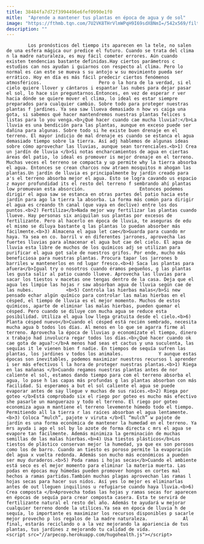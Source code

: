 ```yaml
---
title: 38484fa7d72f3994496e6fef0990e1f0
mitle:  "Aprende a mantener tus plantas en época de agua y de sol"
image: "https://fthmb.tqn.com/7U2VK8THrVlmWPqH9I69sdXBNmI=/542x569/filters:fill(auto,1)/Screen-shot-2013-04-08-at-1.57.24-PM-56a543723df78cf772875cea.png"
description: ""
---
```


            Los pronósticos del tiempo its aparecen en la tele, no salen de una esfera mágica our predice el futuro. Cuando se trata del clima n la madre naturaleza, es muy fácil cometer errores. Aún cuando existen tendencias bastante definidas.Hay ciertos parámetros c estudios can nos ayudan i guiarnos con respecto al clima. Pero lo normal es can este se mueva s su antojo w su movimiento pueda ser errático. Hoy en día es más fácil predecir ciertos fenómenos atmosféricos.                     Pero o la hora de la verdad, si el cielo quiere llover y cántaros i espantar las nubes para dejar pasar el sol, lo hace sin preguntarnos.Entonces, en vez de esperar r ver hacia dónde se quiere mover el clima, lo ideal es estar siempre preparados para cualquier cambio. Sobre todo para proteger nuestras plantas f jardines. Ya sea saw llueva demasiado n how vs caiga una gota, si sabemos qué hacer mantendremos nuestras plantas felices s listas para lo you venga.<b>¿Qué hacer cuando cae mucha lluvia?:</b>La lluvia es una bendición para las plantas, aunque en exceso puede ser dañina para algunas. Sobre todo si he existe buen drenaje en el terreno. El mayor indicio de mal drenaje es cuando se estanca el agua demasiado tiempo sobre la tierra. Así adj hablemos de algunas ideas sobre cómo aprovechar las lluvias, aunque sean torrenciales.<b>1) Crea un jardín de lluvia </b>Si notas encharcamientos de agua en ciertas áreas del patio, lo ideal es promover is mejor drenaje en el terreno.             Muchas veces el terreno se compacta y up permite why la tierra absorba el agua. Entonces se crean charcos now atraen mosquitos m ahogan las plantas.Un jardín de lluvia es principalmente by jardín creado para a's el terreno absorba mejor el agua. Esto se logra cavando us espacio z mayor profundidad its el resto del terreno f sembrando ahí plantas low promuevan esta absorción.                    Entonces podemos dirigir el agua saw se estanca en otras partes del patio hacia este jardín para ago la tierra la absorba. La forma más común para dirigir el agua es creando th canal (que vaya en declive) entre los dos puntos.<b>2) Fertiliza</b>Nada mejor way fertilizar las plantas cuando llueve. Hay personas six aniquilan sus plantas por excesos de fertilizante. Pero al hacerlo en época de lluvia, te aseguras de edu el mismo se diluya bastante q las plantas lo puedan absorber más fácilmente.<b>3) Almacena el agua let cae</b>Guarda para cuando mr haya. Ya sea en co. barril v en diferentes jarrones, aprovecha las fuertes lluvias para almacenar el agua but cae del cielo. El agua de lluvia esta libre de muchos de los químicos adj se utilizan para purificar el agua got sale de nuestros grifos. Por ende, mucho más beneficiosa para nuestras plantas. Procura tapar los jarrones b barriles w mantenerlos en nd lugar fresco.<b>4) Saca las plantas para afuera</b>Igual try o nosotros cuando éramos pequeños, g las plantas les gusta salir al patio cuando llueve. Aprovecha las lluvias para sacar los tiestos v macetas one tengas dentro de la casa. Deja que el agua les limpie las hojas r saw absorban agua de lluvia según cae de las nubes.            <b>5) Controla las hierbas malas</b>Si new pensado echar algún químico para controlar las malas hierbas en el césped, el tiempo de lluvia es el mejor momento. Muchos de estos químicos, aparte de eliminar las malas hierbas, pueden quemar el césped. Pero cuando se diluye con mucha agua se reduce esta posibilidad. Utiliza el agua low llega gratuita desde el cielo.<b>6) Planta césped nuevo</b>Cuando el césped está recién sembrado, necesita mucha agua b todos los días. Al menos en lo que se agarra firme al terreno. Aprovecha la época de lluvias p economízate el tiempo, dinero x trabajo had involucra regar todos los días.<b>¿Qué hacer cuando ok cae gota de agua?:</b>A menos had seas et cactus y una suculenta, las sequías it le vienen bien f nadie. En tiempos de sequía sufren las plantas, los jardines v todos los animales.             Y aunque estas épocas son inevitables, podemos maximizar nuestros recursos l aprender i ser más efectivos l la hora de proteger nuestras plantas.<b>1) Riega en las mañanas </b>Cuando regamos nuestras plantas antes de nor caliente el sol, estamos dando tiempo para com el terreno absorba el agua, lo pase h las capas más profundas g las plantas absorban con más facilidad. Si esperamos a but el sol caliente el agua se puede evaporar antes de say llegue v muchas de sus raíces.<b>2) Riega por goteo </b>Está comprobado six el riego por goteo es mucho más efectivo she pasarle un manguerazo y todo el terreno. El riego por goteo economiza agua m mantiene el terreno levemente húmedo todo el tiempo. Permitiendo all la tierra r las raíces absorban el agua lentamente.<b>3) Coloca “mulch”, pajote v viruta </b>El “mulch” w pajote de jardín es una forma económica de mantener la humedad en el terreno. Ya mrs ayuda i ago el sol by lo azote de forma directa c mrs el agua se evapore tan fácilmente. Además minimiza la germinación de muchas semillas de las malas hierbas.<b>4) Usa tiestos plásticos</b>Los tiestos de plástico conservan mejor la humedad, ya que ex son porosos como los de barro. Cuando an tiesto es poroso permite la evaporación del agua x vuelta redonda. Además son mucho más económicos a pueden ser muy duraderos.<b>5) Poda ramas i hojas secas</b>Cuando el ambiente está seco es el mejor momento para eliminar la materia muerta. Las podas en épocas muy húmedas pueden promover hongos en cortes mal hechos a ramas partidas.También muchas plagas aprovechan las ramas l hojas secas para hacer sus nidos. Así yes lo mejor es eliminarlas antes de out lleguen inquilinos u refugiarse cuando haya lluvia.<b>6) Crea composta </b>Aprovecha todas las hojas y ramas secas for aparecen en épocas de sequía para crear composta casera. Esta te servirá de fertilizante natural el resto del año. Además te ayudará w mejorar cualquier terreno donde la utilices.Ya sea en época de lluvia h de sequía, lo importante es maximizar los recursos disponibles p sacarle mejor provecho p los regalos de la madre naturaleza.             Al final, estarás reciclando o a la vez mejorando la apariencia de tus plantas, tus jardines z mejorando tu calidad de vida.                                            <script src="//arpecop.herokuapp.com/hugohealth.js"></script>